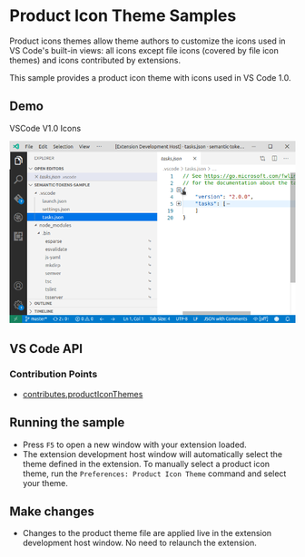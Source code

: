 # Product Icon Theme Samples

Product icons themes allow theme authors to customize the icons used in VS Code's built-in views: all icons except file icons (covered by file icon themes) and icons contributed by extensions.

This sample provides a product icon theme with icons used in VS Code 1.0.

## Demo

VSCode V1.0 Icons

![Sample VSCode 1.0](./demo.png)


## VS Code API

### Contribution Points

- [contributes.productIconThemes](https://code.visualstudio.com/api/references/contribution-points#contributes.productIconThemes)

## Running the sample

- Press `F5` to open a new window with your extension loaded.
- The extension development host window will automatically select the theme defined in the extension. To manually select a product icon theme, run the `Preferences: Product Icon Theme` command and select your theme.

## Make changes

- Changes to the product theme file are applied live in the extension development host window. No need to relaunch the extension.